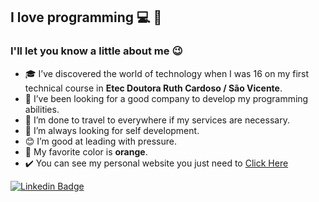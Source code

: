<!--luizera-36/luizera-36** is a ✨ _special_ ✨ repository because its `README.md` (this file) appears on your GitHub profile.-->

## I love programming 💻 🚀

### I'll let you know a little about me 😉

- 🎓 I’ve discovered the world of technology when I was 16 on my first technical course in **Etec Doutora Ruth Cardoso / São Vicente**.
- 💼 I’ve been looking for a good company to develop my programming abilities.
- 🚀 I’m done to travel to everywhere if my services are necessary.
- 🧠 I’m always looking for self development.
- 😊 I’m good at leading with pressure.
- 🔶 My favorite color is **orange**.
- ✔️ You can see my personal website you just need to [Click Here](http://luizdev.epizy.com)

[![Linkedin Badge](https://img.shields.io/badge/-LinkedIn-blue?style=flat-square&logo=Linkedin&logoColor=white&link=https://www.linkedin.com/in/fagnerpsantos/)](https://www.linkedin.com/in/luizgomesdev/)
